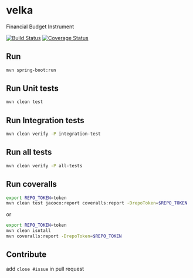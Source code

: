 # velka
Financial Budget Instrument

[![Build Status](https://travis-ci.com/lostizalith/velka.svg?branch=master)](https://travis-ci.com/lostizalith/velka)
[![Coverage Status](https://coveralls.io/repos/github/lostizalith/velka/badge.svg?branch=%2349-integrate-coveralls-with-jacoco)](https://coveralls.io/github/lostizalith/velka?branch=%2349-integrate-coveralls-with-jacoco)

## Run

```bash
mvn spring-boot:run
```

## Run Unit tests

```bash
mvn clean test
```

## Run Integration tests

```bash
mvn clean verify -P integration-test
```

## Run all tests

```bash
mvn clean verify -P all-tests
```

## Run coveralls

```bash
export REPO_TOKEN=token
mvn clean test jacoco:report coveralls:report -DrepoToken=$REPO_TOKEN
```

or 

```bash
export REPO_TOKEN=token
mvn clean isntall
mvn coveralls:report -DrepoToken=$REPO_TOKEN
```

## Contribute

add `close #issue` in pull request
